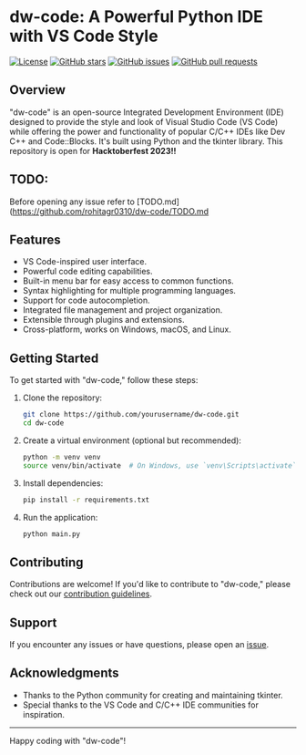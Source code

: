 # dw-code: A Powerful Python IDE with VS Code Style

[![License](https://img.shields.io/badge/license-MIT-blue.svg)](https://github.com/rohitagr0310/dw-code/blob/master/LICENSE)
[![GitHub stars](https://img.shields.io/github/stars/rohitagr0310/dw-code.svg)](https://github.com/rohitagr0310/dw-code/stargazers)
[![GitHub issues](https://img.shields.io/github/issues/rohitagr0310/dw-code.svg)](https://github.com/rohitagr0310/dw-code/issues)
[![GitHub pull requests](https://img.shields.io/github/issues-pr/rohitagr0310/dw-code.svg)](https://github.com/rohitagr0310/dw-code/pulls)

## Overview

"dw-code" is an open-source Integrated Development Environment (IDE) designed to provide the style and look of Visual Studio Code (VS Code) while offering the power and functionality of popular C/C++ IDEs like Dev C++ and Code::Blocks. It's built using Python and the tkinter library. This repository is open for **Hacktoberfest 2023!!**

## TODO:
Before opening any issue refer to [TODO.md](https://github.com/rohitagr0310/dw-code/TODO.md
## Features

- VS Code-inspired user interface.
- Powerful code editing capabilities.
- Built-in menu bar for easy access to common functions.
- Syntax highlighting for multiple programming languages.
- Support for code autocompletion.
- Integrated file management and project organization.
- Extensible through plugins and extensions.
- Cross-platform, works on Windows, macOS, and Linux.

## Getting Started

To get started with "dw-code," follow these steps:

1. Clone the repository:

   ```bash
   git clone https://github.com/yourusername/dw-code.git
   cd dw-code
   ```

2. Create a virtual environment (optional but recommended):

   ```bash
   python -m venv venv
   source venv/bin/activate  # On Windows, use `venv\Scripts\activate`
   ```

3. Install dependencies:

   ```bash
   pip install -r requirements.txt
   ```

4. Run the application:

   ```bash
   python main.py
   ```
   
## Contributing

Contributions are welcome! If you'd like to contribute to "dw-code," please check out our [contribution guidelines](CONTRIBUTING.md).

## Support

If you encounter any issues or have questions, please open an [issue](https://github.com/rohitagr0310/dw-code/issues).

## Acknowledgments

- Thanks to the Python community for creating and maintaining tkinter.
- Special thanks to the VS Code and C/C++ IDE communities for inspiration.

---

Happy coding with "dw-code"!

